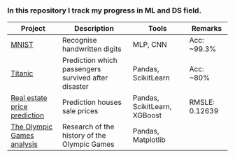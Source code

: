 ### In this repository I track my progress in ML and DS field.

| Project | Description | Tools | Remarks |
| --- | --- | --- | --- |
| [ MNIST ](https://github.com/marekts/Projects/tree/master/MNIST) | Recognise handwritten digits | MLP, CNN | Acc: ~99.3%|
| [ Titanic ](https://github.com/marekts/Projects/tree/master/Titanic) | Prediction which passengers survived after disaster | Pandas, ScikitLearn | Acc: ~80% |
| [ Real estate price prediction ](https://github.com/marekts/Projects/tree/master/Real%20estate%20price%20prediction) | Prediction houses sale prices | Pandas, ScikitLearn, XGBoost | RMSLE: 0.12639 |
| [ The Olympic Games analysis ](https://github.com/marekts/Projects/tree/master/The%20Olympic%20Games%20analysis) | Research of the history of the Olympic Games | Pandas, Matplotlib | | 

